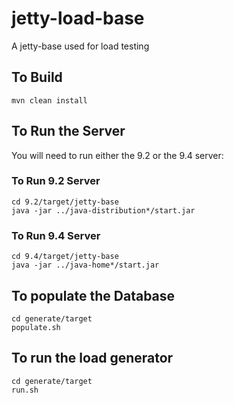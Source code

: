 # jetty-load-base
A jetty-base used for load testing

## To Build
```
mvn clean install
```

## To Run the Server
You will need to run either the 9.2 or the 9.4 server:
### To Run 9.2 Server

```
cd 9.2/target/jetty-base
java -jar ../java-distribution*/start.jar

```

### To Run 9.4 Server
```
cd 9.4/target/jetty-base
java -jar ../java-home*/start.jar

```


## To populate the Database
```
cd generate/target
populate.sh
```


## To run the load generator
```
cd generate/target
run.sh
```




